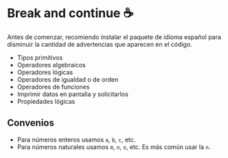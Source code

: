 # Break and continue ☕

Antes de comenzar, recomiendo instalar el paquete de idioma español para disminuir la cantidad de advertencias
que aparecen en el código.

- Tipos primitivos
- Operadores algebraicos
- Operadores lógicas
- Operadores de igualdad o de orden
- Operadores de funciones
- Imprimir datos en pantalla y solicitarlos
- Propiedades lógicas

## Convenios

- Para números enteros usamos ```a```, ```b```, ```c```, etc.
- Para números naturales usamos ```m```, ```n```, ```o```, etc. Es más común usar la ```n```.